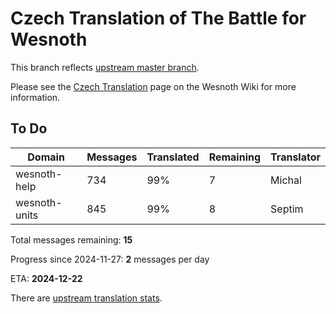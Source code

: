 # Czech Translation of The Battle for Wesnoth

This branch reflects [upstream master branch](https://github.com/wesnoth/wesnoth/tree/master).

Please see the [Czech Translation](https://wiki.wesnoth.org/CzechTranslation) page on the Wesnoth Wiki for more information.

## To Do

Domain | Messages | Translated | Remaining | Translator
------ | -------- | ---------- | --------- | ----------
wesnoth-help | 734 | 99% | 7 | Michal
wesnoth-units | 845 | 99% | 8 | Septim

Total messages remaining: **15**

Progress since 2024-11-27: **2** messages per day

ETA: **2024-12-22**

There are [upstream translation stats](https://www.wesnoth.org/gettext/?view=langs&version=master&lang=cs).
